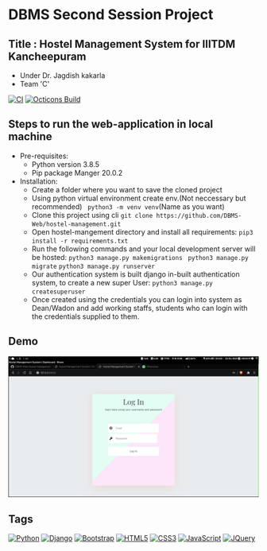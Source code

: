 # DBMS Second Session Project
## Title : Hostel Management System for IIITDM Kancheepuram
   - Under Dr. Jagdish kakarla
   - Team 'C' 

[![CI](https://github.com/primer/octicons/actions/workflows/ci.yml/badge.svg?branch=main&event=push)](https://github.com/DBMS-Web/hostel-management/actions/workflows/main.yml) 
[![Octicons Build](https://github.com/primer/octicons/workflows/Octicons%20Build/badge.svg)](https://github.com/DBMS-Web/hostel-management/deployments/activity_log?environment=hms-iiitdmk)

## Steps to run the web-application in local machine
   - Pre-requisites:
      - Python version 3.8.5
      - Pip package Manger 20.0.2
   - Installation:
      - Create a folder where you want to save the cloned project
      - Using python virtual environment create env.(Not neccessary but recommended)
         ` python3 -m venv venv`(Name as you want)
      - Clone this project using cli
         ` git clone https://github.com/DBMS-Web/hostel-management.git `
      - Open hostel-mangement directory and install all requirements:
         ` pip3 install -r requirements.txt `
      - Run the following commands and your local development server will be hosted:
         ` python3 manage.py makemigrations `
         ` python3 manage.py migrate`
         ` python3 manage.py runserver `
      - Our authentication system is built django in-built authentication system, to create a new super User:
         ` python3 manage.py createsuperuser `
      - Once created using the credentials you can login into system as Dean/Wadon and add working staffs, students who can login with the credentials supplied to them.

## Demo
![HMS](./2021-04-23-00-51-21.png?raw=true "Hostel Management System")

## Tags
[![Python](https://img.shields.io/badge/-Python-black?style=flat&logo=python&link=https://github.com/Anuragkar234)](https://github.com/Anuragkar234)
[![Django](https://img.shields.io/badge/-Django-darkgreen?style=flat&logo=django&link=https://github.com/Anuragkar234)](https://github.com/Anuragkar234)
[![Bootstrap](https://img.shields.io/badge/-Bootstrap-563D7C?style=flat&logo=bootstrap&link=https://github.com/Anuragkar234)](https://github.com/Anuragkar234)
[![HTML5](https://img.shields.io/badge/-HTML5-E34F26?style=flat&logo=html5&logoColor=white&link=https://github.com/Anuragkar234)](https://github.com/Anuragkar234)
[![CSS3](https://img.shields.io/badge/-CSS3-1572B6?style=flat&logo=css3&link=https://github.com/Anuragkar234)](https://github.com/Anuragkar234)
[![JavaScript](https://img.shields.io/badge/-JavaScript-black?style=flat&logo=javascript&link=https://github.com/Anuragkar234)](https://github.com/Anuragkar234)
[![JQuery](https://img.shields.io/badge/-JQuery-blue?style=flat&logo=jquery&link=https://github.com/Anuragkar234)](https://github.com/Anuragkar234)
